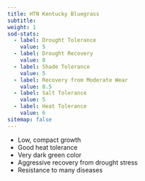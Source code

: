 ```yaml
---
title: HTN Kentucky Bluegrass
subtitle:
weight: 1
sod-stats:
  - label: Drought Tolerance
    value: 5
  - label: Drought Recovery
    value: 8
  - label: Shade Tolerance
    value: 5
  - label: Recovery from Moderate Wear
    value: 8.5
  - label: Salt Tolerance
    value: 5
  - label: Heat Tolerance
    value: 6
sitemap: false
---
```



* Low, compact growth
* Good heat tolerance
* Very dark green color
* Aggressive recovery from drought stress
* Resistance to many diseases
